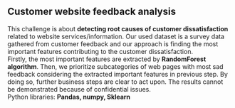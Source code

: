 ## Customer website feedback analysis

This challenge is about **detecting root causes of customer dissatisfaction** related to website services/information.
Our used dataset is a survey data gathered from customer feedback and our approach is finding the most important features contributing to the customer dissatisfaction.    
Firstly, the most important features are extracted by **RandomForest algorithm**. Then, we prioritize subcategories of web pages with most sad feedback considering the extracted important features in previous step. By doing so, further business steps are clear to act upon. The results cannot be demonstrated because of confidential issues.  
Python libraries: **Pandas, numpy, Sklearn**
